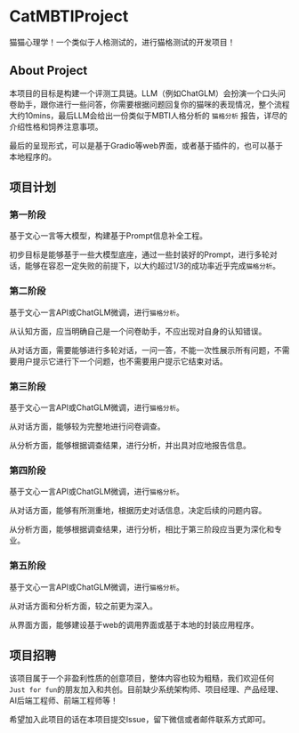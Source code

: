 # CatMBTIProject
猫猫心理学！一个类似于人格测试的，进行猫格测试的开发项目！

## About Project
本项目的目标是构建一个评测工具链。LLM（例如ChatGLM）会扮演一个口头问卷助手，跟你进行一些问答，你需要根据问题回复你的猫咪的表现情况，整个流程大约10mins，最后LLM会给出一份类似于MBTI人格分析的 `猫格分析` 报告，详尽的介绍性格和饲养注意事项。

最后的呈现形式，可以是基于Gradio等web界面，或者基于插件的，也可以基于本地程序的。

## 项目计划

### 第一阶段
基于文心一言等大模型，构建基于Prompt信息补全工程。

初步目标是能够基于一些大模型底座，通过一些封装好的Prompt，进行多轮对话，能够在容忍一定失败的前提下，以大约超过1/3的成功率近乎完成`猫格分析`。

### 第二阶段
基于文心一言API或ChatGLM微调，进行`猫格分析`。

从认知方面，应当明确自己是一个问卷助手，不应出现对自身的认知错误。

从对话方面，需要能够进行多轮对话，一问一答，不能一次性展示所有问题，不需要用户提示它进行下一个问题，也不需要用户提示它结束对话。

### 第三阶段
基于文心一言API或ChatGLM微调，进行`猫格分析`。

从对话方面，能够较为完整地进行问卷调查。

从分析方面，能够根据调查结果，进行分析，并出具对应地报告信息。

### 第四阶段
基于文心一言API或ChatGLM微调，进行`猫格分析`。

从对话方面，能够有所测重地，根据历史对话信息，决定后续的问题内容。

从分析方面，能够根据调查结果，进行分析，相比于第三阶段应当更为深化和专业。

### 第五阶段
基于文心一言API或ChatGLM微调，进行`猫格分析`。

从对话方面和分析方面，较之前更为深入。

从界面方面，能够建设基于web的调用界面或基于本地的封装应用程序。

## 项目招聘
该项目属于一个非盈利性质的创意项目，整体内容也较为粗糙，我们欢迎任何`Just for fun`的朋友加入和共创。目前缺少系统架构师、项目经理、产品经理、AI后端工程师、前端工程师等！

希望加入此项目的话在本项目提交Issue，留下微信或者邮件联系方式即可。
